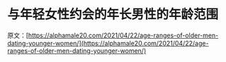 # 与年轻女性约会的年长男性的年龄范围

原文：[https://alphamale20.com/2021/04/22/age-ranges-of-older-men-dating-younger-women/](https://alphamale20.com/2021/04/22/age-ranges-of-older-men-dating-younger-women/)